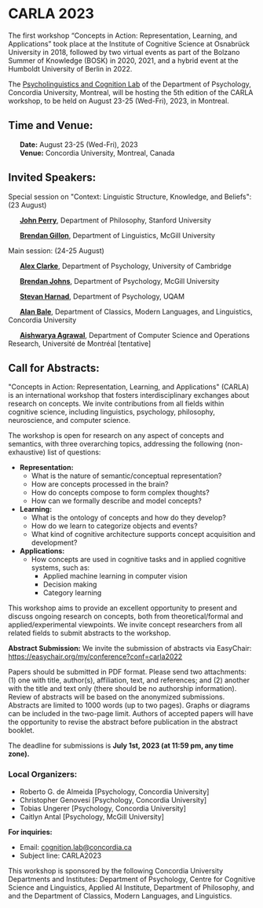 [comment]: <> (<p float="center">)
[comment]: <> (<img align="center" src="/CARLA/carla_workshop/logos.PNG" width="70%" />)
[comment]: <> (</p>)


# CARLA 2023
[comment]: <> ( ### CARLA 2023 goes fully in-person.)

The first workshop “Concepts in Action: Representation, Learning, and Applications” took place at the Institute of Cognitive Science at Osnabrück University in 2018, followed by two virtual events as part of the Bolzano Summer of Knowledge (BOSK) in 2020, 2021, and a hybrid event at the Humboldt University of Berlin in 2022. 

The <a href="https://psycholinguistics.weebly.com">Psycholinguistics and Cognition Lab</a> of the Department of Psychology, Concordia University, Montreal, will be hosting the 5th edition of the CARLA workshop, to be held on August 23-25 (Wed-Fri), 2023, in Montreal.

## Time and Venue:

&nbsp; &nbsp; &nbsp; **Date:** August 23-25 (Wed-Fri), 2023 <br/>
&nbsp; &nbsp; &nbsp; **Venue:** Concordia University, Montreal, Canada <br/>

[comment]: <> (### Registration)

[comment]: <> (Please click [here] https://docs.google.com/forms/d/e/1FAIpQLSezQOc6WDdgfKe6HSAImtr09J6yqqz0IqN2C9_GzMFiUzyKvg/viewform?vc=0&c=0&w=1&flr=0 for the registration form. )

[comment]: <> (**IMPORTANT:** CARLA 2021 will be conducted as a **fully virtual** event without any attendance fees. More information about how to attend can be found below.)

## Invited Speakers: 

Special session on "Context: Linguistic Structure, Knowledge, and Beliefs": (23 August)

&nbsp; &nbsp; &nbsp; [**John Perry**](http://www.john.jperry.net/), Department of Philosophy, Stanford University

&nbsp; &nbsp; &nbsp; [**Brendan Gillon**](https://webpages.mcgill.ca/staff/group3/bgillo/web/index.htm), Department of Linguistics, McGill University

Main session: (24-25 August)

&nbsp; &nbsp; &nbsp; [**Alex Clarke**](https://sites.google.com/site/alexclarkebrains/projects?authuser=0), Department of Psychology, University of Cambridge 

&nbsp; &nbsp; &nbsp; [**Brendan Johns**](https://btjohns.com/people), Department of Psychology, McGill University

&nbsp; &nbsp; &nbsp; [**Stevan Harnad**](https://professeurs.uqam.ca/professeur/harnad.stevan/), Department of Psychology, UQAM

&nbsp; &nbsp; &nbsp; [**Alan Bale**](https://alanbale.concordialinguistics.org/), Department of Classics, Modern Languages, and Linguistics, Concordia University

&nbsp; &nbsp; &nbsp; [**Aishwarya Agrawal**](https://www.iro.umontreal.ca/~agrawal/), Department of Computer Science and Operations Research, Université de Montréal [tentative]

## Call for Abstracts:

"Concepts in Action: Representation, Learning, and Applications" (CARLA) is an international workshop that fosters interdisciplinary exchanges about research on concepts. We invite contributions from all fields within cognitive science, including linguistics, psychology, philosophy, neuroscience, and computer science.

The workshop is open for research on any aspect of concepts and semantics, with three overarching topics, addressing the following (non-exhaustive) list of questions:

- **Representation:** 
    - What is the nature of semantic/conceptual representation?
    - How are concepts processed in the brain?
    - How do concepts compose to form complex thoughts?
    - How can we formally describe and model concepts?
- **Learning:**
    - What is the ontology of concepts and how do they develop?
    - How do we learn to categorize objects and events?
    - What kind of cognitive architecture supports concept acquisition and development?
- **Applications:**
    - How concepts are used in cognitive tasks and in applied cognitive systems, such as:
        - Applied machine learning in computer vision
        - Decision making
        - Category learning
    
This workshop aims to provide an excellent opportunity to present and discuss ongoing research on concepts, both from theoretical/formal and applied/experimental viewpoints. We invite concept researchers from all related fields to submit abstracts to the workshop.

**Abstract Submission:** 
We invite the submission of abstracts via EasyChair: https://easychair.org/my/conference?conf=carla2022

Papers should be submitted in PDF format. Please send two attachments: (1) one with title, author(s), affiliation, text, and references; and (2) another with the title and text only (there should be no authorship information). Review of abstracts will be based on the anonymized submissions. Abstracts are limited to 1000 words (up to two pages). Graphs or diagrams can be included in the two-page limit. Authors of accepted papers will have the opportunity to revise the abstract before publication in the abstract booklet.

The deadline for submissions is **July 1st, 2023 (at 11:59 pm, any time zone).**

### Local Organizers: ###
- Roberto G. de Almeida [Psychology, Concordia University]
- Christopher Genovesi [Psychology, Concordia University]
- Tobias Ungerer [Psychology, Concordia University]
- Caitlyn Antal [Psychology, McGill University]

**For inquiries:** 
- Email: cognition.lab@concordia.ca
- Subject line: CARLA2023

This workshop is sponsored by the following Concordia University Departments and Institutes: Department of Psychology, Centre for Cognitive Science and Linguistics, Applied AI Institute, Department of Philosophy, and and the Department of Classics, Modern Languages, and Linguistics.
